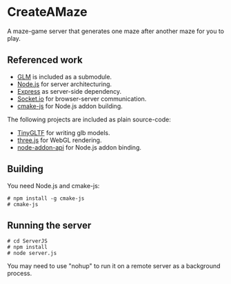 # CreateAMaze

A maze-game server that generates one maze after another maze for you to play.

## Referenced work

* [GLM](https://github.com/g-truc/glm) is included as a submodule.
* [Node.js](https://nodejs.org/) for server architecturing.
* [Express](https://expressjs.com/) as server-side dependency.
* [Socket.io](https://socket.io/docs/v4/) for browser-server communication.
* [cmake-js](https://github.com/cmake-js/cmake-js) for Node.js addon building.

The following projects are included as plain source-code:

* [TinyGLTF](https://github.com/syoyo/tinygltf) for writing glb models.
* [three.js](https://threejs.org/) for WebGL rendering.
* [node-addon-api](https://github.com/nodejs/node-addon-api) for Node.js addon binding.

## Building

You need Node.js and cmake-js:

```
# npm install -g cmake-js
# cmake-js
```

## Running the server

```
# cd ServerJS
# npm install
# node server.js
```
You may need to use "nohup" to run it on a remote server as a background process.

